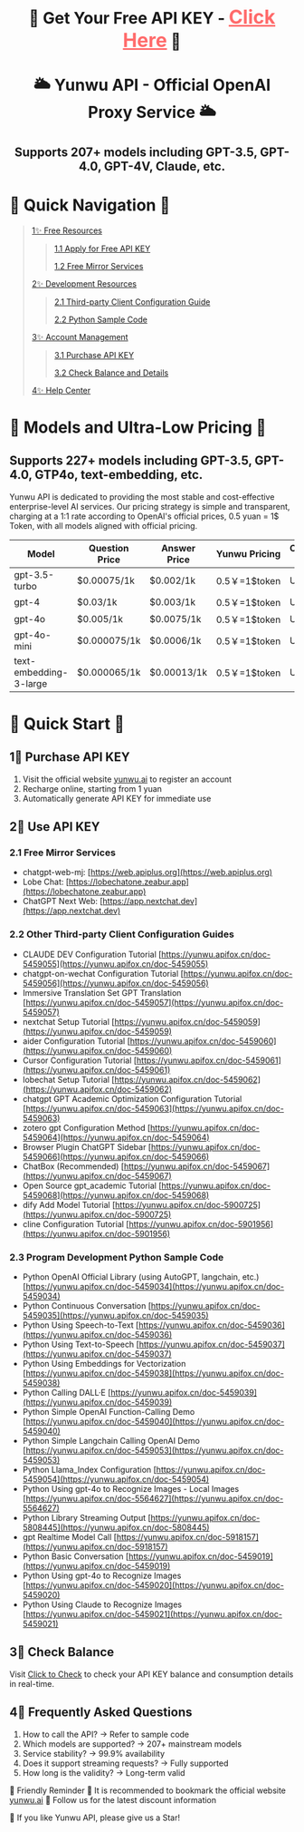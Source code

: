 <div align="center">

<h1 align="center">🎁 Get Your Free API KEY - <a href="https://free.yunwu.ai" style="font-size: 1.2em; color: #ff6b6b;">Click Here</a> 🎁</h1>

<h1 align="center">🌥️ Yunwu API - Official OpenAI Proxy Service 🌥️</h1>
<h2 align="center">Supports 207+ models including GPT-3.5, GPT-4.0, GPT-4V, Claude, etc.</h2>
</div>

# 🚀 Quick Navigation 🚀

>[1✨ Free Resources](https://free.yunwu.ai)
>>[1.1 Apply for Free API KEY](https://free.yunwu.ai)
>>
>>[1.2 Free Mirror Services](https://github.com/a37836323/-chatgpt4.0-api-key?tab=readme-ov-file#21-%E5%85%8D%E8%B4%B9%E9%95%9C%E5%83%8F%E6%9C%8D%E5%8A%A1)
>
>[2✨ Development Resources](https://github.com/a37836323/-chatgpt4.0-api-key?tab=readme-ov-file#23-%E7%A8%8B%E5%BA%8F%E5%BC%80%E5%8F%91-python%E7%A4%BA%E4%BE%8B%E4%BB%A3%E7%A0%81)
>>[2.1 Third-party Client Configuration Guide](https://github.com/a37836323/-chatgpt4.0-api-key?tab=readme-ov-file#22-%E5%85%B6%E4%BB%96%E4%B8%89%E6%96%B9%E5%AE%A2%E6%88%B7%E7%AB%AF%E9%85%8D%E7%BD%AE%E6%8C%87%E5%8D%97)
>>
>>[2.2 Python Sample Code](https://github.com/a37836323/-chatgpt4.0-api-key?tab=readme-ov-file#23-%E7%A8%8B%E5%BA%8F%E5%BC%80%E5%8F%91-python%E7%A4%BA%E4%BE%8B%E4%BB%A3%E7%A0%81)
>
>[3✨ Account Management](https://chaxun.wlai.vip)
>>[3.1 Purchase API KEY](https://yunwu.ai/topup)
>>
>>[3.2 Check Balance and Details](https://chaxun.wlai.vip)
>
>[4✨ Help Center](https://yunwu.ai/about)

# 🎯 Models and Ultra-Low Pricing 🎯
## Supports 227+ models including GPT-3.5, GPT-4.0, GTP4o, text-embedding, etc.
Yunwu API is dedicated to providing the most stable and cost-effective enterprise-level AI services. Our pricing strategy is simple and transparent, charging at a 1:1 rate according to OpenAI's official prices, 0.5 yuan = 1$ Token, with all models aligned with official pricing.

| Model | Question Price | Answer Price | Yunwu Pricing | Concurrent Requests |
| --- | --- | --- | --- | --- |
| gpt-3.5-turbo | $0.00075/1k | $0.002/1k | 0.5￥=1$token | Unlimited |
| gpt-4 | $0.03/1k | $0.003/1k | 0.5￥=1$token | Unlimited |
| gpt-4o | $0.005/1k | $0.0075/1k | 0.5￥=1$token | Unlimited |
| gpt-4o-mini | $0.000075/1k | $0.0006/1k | 0.5￥=1$token | Unlimited |
| text-embedding-3-large | $0.000065/1k | $0.00013/1k | 0.5￥=1$token | Unlimited |

# 🚀 Quick Start 🚀
## 1🌟 Purchase API KEY
1. Visit the official website [yunwu.ai](https://yunwu.ai) to register an account
2. Recharge online, starting from 1 yuan
3. Automatically generate API KEY for immediate use

## 2🌟 Use API KEY
### 2.1 Free Mirror Services
- chatgpt-web-mj: [https://web.apiplus.org](https://web.apiplus.org)
- Lobe Chat: [https://lobechatone.zeabur.app](https://lobechatone.zeabur.app)
- ChatGPT Next Web: [https://app.nextchat.dev](https://app.nextchat.dev)
  
### 2.2 Other Third-party Client Configuration Guides
- CLAUDE DEV Configuration Tutorial [https://yunwu.apifox.cn/doc-5459055](https://yunwu.apifox.cn/doc-5459055)
- chatgpt-on-wechat Configuration Tutorial [https://yunwu.apifox.cn/doc-5459056](https://yunwu.apifox.cn/doc-5459056)
- Immersive Translation Set GPT Translation [https://yunwu.apifox.cn/doc-5459057](https://yunwu.apifox.cn/doc-5459057)
- nextchat Setup Tutorial [https://yunwu.apifox.cn/doc-5459059](https://yunwu.apifox.cn/doc-5459059)
- aider Configuration Tutorial [https://yunwu.apifox.cn/doc-5459060](https://yunwu.apifox.cn/doc-5459060)
- Cursor Configuration Tutorial [https://yunwu.apifox.cn/doc-5459061](https://yunwu.apifox.cn/doc-5459061)
- lobechat Setup Tutorial [https://yunwu.apifox.cn/doc-5459062](https://yunwu.apifox.cn/doc-5459062)
- chatgpt GPT Academic Optimization Configuration Tutorial [https://yunwu.apifox.cn/doc-5459063](https://yunwu.apifox.cn/doc-5459063)
- zotero gpt Configuration Method [https://yunwu.apifox.cn/doc-5459064](https://yunwu.apifox.cn/doc-5459064)
- Browser Plugin ChatGPT Sidebar [https://yunwu.apifox.cn/doc-5459066](https://yunwu.apifox.cn/doc-5459066)
- ChatBox (Recommended) [https://yunwu.apifox.cn/doc-5459067](https://yunwu.apifox.cn/doc-5459067)
- Open Source gpt_academic Tutorial [https://yunwu.apifox.cn/doc-5459068](https://yunwu.apifox.cn/doc-5459068)
- dify Add Model Tutorial [https://yunwu.apifox.cn/doc-5900725](https://yunwu.apifox.cn/doc-5900725)
- cline Configuration Tutorial [https://yunwu.apifox.cn/doc-5901956](https://yunwu.apifox.cn/doc-5901956)

### 2.3 Program Development Python Sample Code
- Python OpenAI Official Library (using AutoGPT, langchain, etc.) [https://yunwu.apifox.cn/doc-5459034](https://yunwu.apifox.cn/doc-5459034)
- Python Continuous Conversation [https://yunwu.apifox.cn/doc-5459035](https://yunwu.apifox.cn/doc-5459035)
- Python Using Speech-to-Text [https://yunwu.apifox.cn/doc-5459036](https://yunwu.apifox.cn/doc-5459036)
- Python Using Text-to-Speech [https://yunwu.apifox.cn/doc-5459037](https://yunwu.apifox.cn/doc-5459037)
- Python Using Embeddings for Vectorization [https://yunwu.apifox.cn/doc-5459038](https://yunwu.apifox.cn/doc-5459038)
- Python Calling DALL·E [https://yunwu.apifox.cn/doc-5459039](https://yunwu.apifox.cn/doc-5459039)
- Python Simple OpenAI Function-Calling Demo [https://yunwu.apifox.cn/doc-5459040](https://yunwu.apifox.cn/doc-5459040)
- Python Simple Langchain Calling OpenAI Demo [https://yunwu.apifox.cn/doc-5459053](https://yunwu.apifox.cn/doc-5459053)
- Python Llama_Index Configuration [https://yunwu.apifox.cn/doc-5459054](https://yunwu.apifox.cn/doc-5459054)
- Python Using gpt-4o to Recognize Images - Local Images [https://yunwu.apifox.cn/doc-5564627](https://yunwu.apifox.cn/doc-5564627)
- Python Library Streaming Output [https://yunwu.apifox.cn/doc-5808445](https://yunwu.apifox.cn/doc-5808445)
- gpt Realtime Model Call [https://yunwu.apifox.cn/doc-5918157](https://yunwu.apifox.cn/doc-5918157)
- Python Basic Conversation [https://yunwu.apifox.cn/doc-5459019](https://yunwu.apifox.cn/doc-5459019)
- Python Using gpt-4o to Recognize Images [https://yunwu.apifox.cn/doc-5459020](https://yunwu.apifox.cn/doc-5459020)
- Python Using Claude to Recognize Images [https://yunwu.apifox.cn/doc-5459021](https://yunwu.apifox.cn/doc-5459021)

## 3🌟 Check Balance
Visit [Click to Check](https://chaxun.wlai.vip) to check your API KEY balance and consumption details in real-time.

## 4🌟 Frequently Asked Questions
1. How to call the API? → Refer to sample code
2. Which models are supported? → 207+ mainstream models
3. Service stability? → 99.9% availability
4. Does it support streaming requests? → Fully supported
5. How long is the validity? → Long-term valid

📌 Friendly Reminder
📣 It is recommended to bookmark the official website [yunwu.ai](https://yunwu.ai)
📣 Follow us for the latest discount information

🌟 If you like Yunwu API, please give us a Star!
